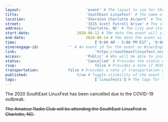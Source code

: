 ```yaml
---
layout:								'event' # The layout to use for the event page. This should never be changed.
title:								'SouthEast LinuxFest' # The name of the event.
location:							'Sheraton Charlotte Airport' # The location or building of the event.
street:								'3315 Scott Futrell Drive' # The street address of the event.
address:							'Charlotte, NC' # The city and state of the event.
start-date:						2020-06-12 # THe date the event will start. YYYY-MM-DD.
end-date:							2020-06-14 # THe date the event will end. YYYY-MM-DD.
time:									['9:00 AM - 5:00 PM EST', '9:00 AM - 6:30 PM EST', '9:00 AM - 4:15 PM EST'] # The time range of the event. Does not include travel. An array of times for multi-day events.
ninerengage-id:				'' # An event id for the event on NinerEngage. Optional.
link:									'https://southeastlinuxfest.org' # An external link to the event. Optional.
access:								'Public' # Who will be able to join us for the event. Values: 'Club', 'School', or 'Public'.
status:								'Cancelled' # Provides the status of the event. Values: 'Attending', 'Planned', 'Cancelled'.
rsvp:									false # Provides a note if RSVP via email is required.
transportation:				false # Provides a note if transportation will be provided.
published:						true # Toggle visibility of the event in feeds.
tags:									['linuxfests'] # The tags for the event.
---
```



The 2020 SouthEast LinuxFest has been cancelled due to the COVID-19 outbreak.

<!--more-->

~~The Amateur Radio Club will be attending the SouthEast LinuxFest in Charlotte, NC.~~

